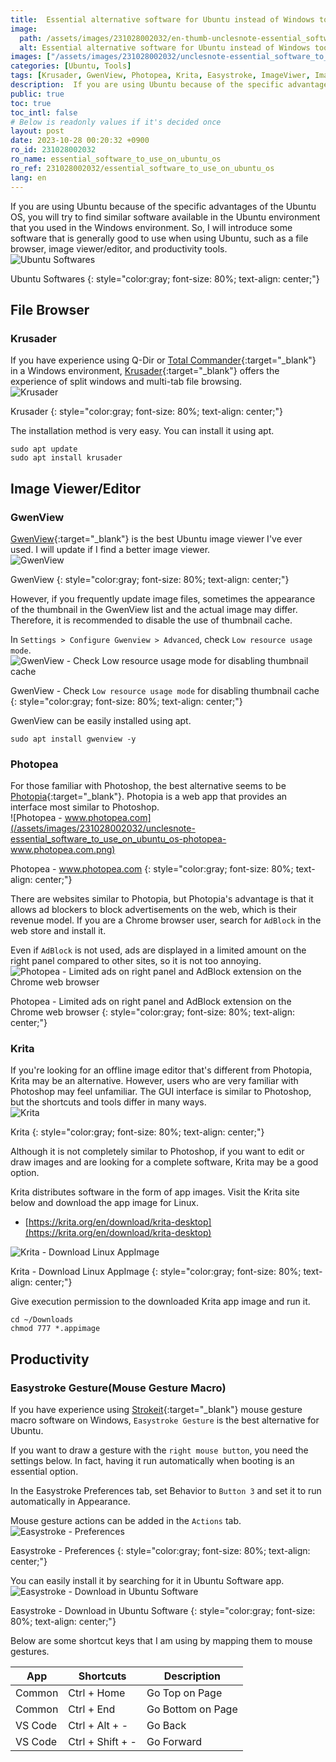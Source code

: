 ```yaml
---
title:  Essential alternative software for Ubuntu instead of Windows tools
image:
  path: /assets/images/231028002032/en-thumb-unclesnote-essential_software_to_use_on_ubuntu_os.png
  alt: Essential alternative software for Ubuntu instead of Windows tools
images: ["/assets/images/231028002032/unclesnote-essential_software_to_use_on_ubuntu_os-ubuntu_softwares.svg", "/assets/images/231028002032/unclesnote-essential_software_to_use_on_ubuntu_os-krusader.png", "/assets/images/231028002032/unclesnote-essential_software_to_use_on_ubuntu_os-gwenview.png", "/assets/images/231028002032/unclesnote-essential_software_to_use_on_ubuntu_os-gwenview-check_low_resource_usage_mode_for_disabling_thumbnail_cache.png", "/assets/images/231028002032/unclesnote-essential_software_to_use_on_ubuntu_os-photopea-www.photopea.com.png", "/assets/images/231028002032/unclesnote-essential_software_to_use_on_ubuntu_os-photopea-limited_ads_on_right_panel_and_adblock_extension_on_the_chrome_web_browser.png", "/assets/images/231028002032/unclesnote-essential_software_to_use_on_ubuntu_os-krita.png", "/assets/images/231028002032/unclesnote-essential_software_to_use_on_ubuntu_os-krita-download_linux_appimage.png", "/assets/images/231028002032/unclesnote-essential_software_to_use_on_ubuntu_os-easystroke-preferences.png", "/assets/images/231028002032/unclesnote-essential_software_to_use_on_ubuntu_os-easystroke-download_in_ubuntu_software.png"]
categories: [Ubuntu, Tools]
tags: [Krusader, GwenView, Photopea, Krita, Easystroke, ImageViwer, ImageEditor, FileBrowser, MouseMacro, Ubuntu, Tools]
description:  If you are using Ubuntu because of the specific advantages of the Ubuntu OS, you will try to find similar software available in the Ubuntu environment that you used in the Windows environment. So, I will introduce some software that is generally good to use when using Ubuntu, such as a file browser, image viewer/editor, and productivity tools.
public: true
toc: true
toc_intl: false
# Below is readonly values if it's decided once
layout: post
date: 2023-10-28 00:20:32 +0900
ro_id: 231028002032
ro_name: essential_software_to_use_on_ubuntu_os
ro_ref: 231028002032/essential_software_to_use_on_ubuntu_os
lang: en
---
```

If you are using Ubuntu because of the specific advantages of the Ubuntu OS, you will try to find similar software available in the Ubuntu environment that you used in the Windows environment. So, I will introduce some software that is generally good to use when using Ubuntu, such as a file browser, image viewer/editor, and productivity tools.  
![Ubuntu Softwares](/assets/images/231028002032/unclesnote-essential_software_to_use_on_ubuntu_os-ubuntu_softwares.svg)  

Ubuntu Softwares
{: style="color:gray; font-size: 80%; text-align: center;"}

## File Browser
### Krusader
If you have experience using Q-Dir or [Total Commander](https://www.ghisler.com/download.htm){:target="_blank"} in a Windows environment, [Krusader](https://krusader.org){:target="_blank"} offers the experience of split windows and multi-tab file browsing.  
![Krusader](/assets/images/231028002032/unclesnote-essential_software_to_use_on_ubuntu_os-krusader.png)  

Krusader
{: style="color:gray; font-size: 80%; text-align: center;"}

The installation method is very easy. You can install it using apt.  

```shell
sudo apt update
sudo apt install krusader
```
## Image Viewer/Editor
### GwenView
[GwenView](https://github.com/KDE/gwenview){:target="_blank"} is the best Ubuntu image viewer I've ever used. I will update if I find a better image viewer.  
![GwenView](/assets/images/231028002032/unclesnote-essential_software_to_use_on_ubuntu_os-gwenview.png)  

GwenView
{: style="color:gray; font-size: 80%; text-align: center;"}

However, if you frequently update image files, sometimes the appearance of the thumbnail in the GwenView list and the actual image may differ. Therefore, it is recommended to disable the use of thumbnail cache.  

In `Settings > Configure Gwenview > Advanced`, check `Low resource usage mode`.  
![GwenView - Check `Low resource usage mode` for disabling thumbnail cache](/assets/images/231028002032/unclesnote-essential_software_to_use_on_ubuntu_os-gwenview-check_low_resource_usage_mode_for_disabling_thumbnail_cache.png)  

GwenView - Check `Low resource usage mode` for disabling thumbnail cache
{: style="color:gray; font-size: 80%; text-align: center;"}

GwenView can be easily installed using apt.  

```shell
sudo apt install gwenview -y
```
### Photopea
For those familiar with Photoshop, the best alternative seems to be [Photopia](https://www.photopea.com){:target="_blank"}. Photopia is a web app that provides an interface most similar to Photoshop.  
![Photopea - www.photopea.com](/assets/images/231028002032/unclesnote-essential_software_to_use_on_ubuntu_os-photopea-www.photopea.com.png)  

Photopea - www.photopea.com
{: style="color:gray; font-size: 80%; text-align: center;"}

There are websites similar to Photopia, but Photopia's advantage is that it allows ad blockers to block advertisements on the web, which is their revenue model. If you are a Chrome browser user, search for `AdBlock` in the web store and install it.  

Even if `AdBlock` is not used, ads are displayed in a limited amount on the right panel compared to other sites, so it is not too annoying.  
![Photopea - Limited ads on right panel and AdBlock extension on the Chrome web browser](/assets/images/231028002032/unclesnote-essential_software_to_use_on_ubuntu_os-photopea-limited_ads_on_right_panel_and_adblock_extension_on_the_chrome_web_browser.png)  

Photopea - Limited ads on right panel and AdBlock extension on the Chrome web browser
{: style="color:gray; font-size: 80%; text-align: center;"}

### Krita
If you're looking for an offline image editor that's different from Photopia, Krita may be an alternative. However, users who are very familiar with Photoshop may feel unfamiliar. The GUI interface is similar to Photoshop, but the shortcuts and tools differ in many ways.  
![Krita](/assets/images/231028002032/unclesnote-essential_software_to_use_on_ubuntu_os-krita.png)  

Krita
{: style="color:gray; font-size: 80%; text-align: center;"}

Although it is not completely similar to Photoshop, if you want to edit or draw images and are looking for a complete software, Krita may be a good option.  

Krita distributes software in the form of app images. Visit the Krita site below and download the app image for Linux.  
- [https://krita.org/en/download/krita-desktop](https://krita.org/en/download/krita-desktop)

![Krita - Download Linux AppImage](/assets/images/231028002032/unclesnote-essential_software_to_use_on_ubuntu_os-krita-download_linux_appimage.png)  

Krita - Download Linux AppImage
{: style="color:gray; font-size: 80%; text-align: center;"}

Give execution permission to the downloaded Krita app image and run it.  

```shell
cd ~/Downloads
chmod 777 *.appimage
```
## Productivity
### Easystroke Gesture(Mouse Gesture Macro)
If you have experience using [Strokeit](https://www.tcbmi.com/strokeit){:target="_blank"} mouse gesture macro software on Windows, `Easystroke Gesture` is the best alternative for Ubuntu.  

If you want to draw a gesture with the `right mouse button`, you need the settings below. In fact, having it run automatically when booting is an essential option.  

In the Easystroke Preferences tab, set Behavior to `Button 3` and set it to run automatically in Appearance.  

Mouse gesture actions can be added in the `Actions` tab.  
![Easystroke - Preferences](/assets/images/231028002032/unclesnote-essential_software_to_use_on_ubuntu_os-easystroke-preferences.png)  

Easystroke - Preferences
{: style="color:gray; font-size: 80%; text-align: center;"}

You can easily install it by searching for it in Ubuntu Software app.  
![Easystroke - Download in Ubuntu Software](/assets/images/231028002032/unclesnote-essential_software_to_use_on_ubuntu_os-easystroke-download_in_ubuntu_software.png)  

Easystroke - Download in Ubuntu Software
{: style="color:gray; font-size: 80%; text-align: center;"}

Below are some shortcut keys that I am using by mapping them to mouse gestures.  

| App     | Shortcuts        | Description       |
| ------- | ---------------- | ----------------- |
| Common  | Ctrl + Home      | Go Top on Page    |
| Common  | Ctrl + End       | Go Bottom on Page |
| VS Code | Ctrl + Alt + -   | Go Back           |
| VS Code | Ctrl + Shift + - | Go Forward        |

